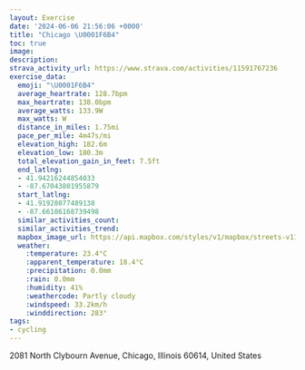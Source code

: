 ```yaml
---
layout: Exercise
date: '2024-06-06 21:56:06 +0000'
title: "Chicago \U0001F6B4"
toc: true
image:
description:
strava_activity_url: https://www.strava.com/activities/11591767236
exercise_data:
  emoji: "\U0001F6B4"
  average_heartrate: 128.7bpm
  max_heartrate: 138.0bpm
  average_watts: 133.9W
  max_watts: W
  distance_in_miles: 1.75mi
  pace_per_mile: 4m47s/mi
  elevation_high: 182.6m
  elevation_low: 180.3m
  total_elevation_gain_in_feet: 7.5ft
  end_latlng:
  - 41.94216244854033
  - -87.67043801955879
  start_latlng:
  - 41.91928077489138
  - -87.66106168739498
  similar_activities_count:
  similar_activities_trend:
  mapbox_image_url: https://api.mapbox.com/styles/v1/mapbox/streets-v11/static/path-5+787af2-1.0(_uz~Fxu%60vOkBAiMF%7BFLuIDcHPkQRwF%40eOTsFFOPUl%40Ub%40iAlBeMvRmAfBq%40p%40i%40%5E%7BAfAkC%60B),pin-s-s+e5b22e(-87.66317,41.92096),pin-s-f+89ae00(-87.66963999999997,41.94116000000002)/auto/800x800?access_token=pk.eyJ1Ijoiam9zaGJlY2ttYW4iLCJhIjoiY205eWR2aDd1MWZ6djJrbXc4a3M0bWZleiJ9.XiG9OWkNcZk2QzjJbxLB4A
  weather:
    :temperature: 23.4°C
    :apparent_temperature: 18.4°C
    :precipitation: 0.0mm
    :rain: 0.0mm
    :humidity: 41%
    :weathercode: Partly cloudy
    :windspeed: 33.2km/h
    :winddirection: 283°
tags:
- cycling
---
```

2081 North Clybourn Avenue, Chicago, Illinois 60614, United States
